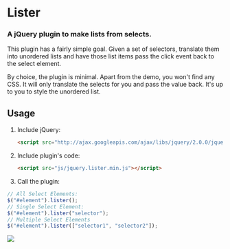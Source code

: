 # Lister

### A jQuery plugin to make lists from selects.
This plugin has a fairly simple goal. Given a set of selectors, translate them into unordered lists and have those list items pass the click event back to the select element.

By choice, the plugin is minimal. Apart from the demo, you won't find any CSS. It will only translate the selects for you and pass the value back. It's up to you to style the unordered list.

## Usage

1. Include jQuery:

	```html
	<script src="http://ajax.googleapis.com/ajax/libs/jquery/2.0.0/jquery.min.js"></script>
	```

2. Include plugin's code:

	```html
	<script src="js/jquery.lister.min.js"></script>
	```

3. Call the plugin:


  ```javascript
  // All Select Elements:
  $("#element").lister();
  // Single Select Element:
  $("#element").lister("selector");
  // Multiple Select Elements
  $("#element").lister(["selector1", "selector2"]);
  ```

<a href="http://punkave.com/"><img src="https://raw.github.com/punkave/jquery-selective/master/logos/logo-box-builtby.png" /></a>
